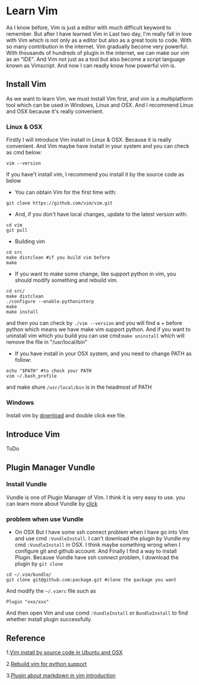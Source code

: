 # Learn Vim
As I know before, Vim is just a editor with much difficult keyword to remember. But after I have learned Vim in Last two day, I'm really fall in love with Vim which is not only as a editor but also as a great tools to code. With so many contribution in the internet. Vim gradually become very powerful. With thousands of hundreds of plugin in the internet, we can make our vim as an "IDE". And Vim not just as a tool but also become a script language known as Vimscript. And now I can readly know how powerful vim is.

## Install Vim
As we want to learn Vim, we must install Vim first, and vim is a multiplatform tool which can be used in Windows, Linux and OSX. And I recommend Linux and OSX because it's really convenient.

### Linux & OSX
Firstly I will introduce Vim install in Linux & OSX. Because it is really convenient. And Vim maybe have install in your system and you can check as cmd below:

```
vim --version
```

If you have't install vim, I recommend you install it by the source code as below

* You can obtain Vim for the first time with:
```
git clone https://github.com/vim/vim.git
```

* And, if you don't have local changes, update to the latest version with:
```
cd vim
git pull
```
* Building vim
```
cd src
make distclean #if you build vim before
make
```
* If you want to make some change, like support python in vim, you should modify something and rebuild vim.
```
cd src/
make distclean
./configure --enable-pythoninterp
make
make install
```
and then you can check by `./vim --version` and you will find a + before python which means we have make vim support python. And if you want to uninstall vim which you build you can use cmd:`make uninstall` which will remove the file in "/usr/local/bin"
* If you have install in your OSX system, and you need to change PATH as follow:
```
echo "$PATH" #to check your PATH
vim ~/.bash_profile
```
and make shure `/usr/local/bin` is in the headmost of PATH
### Windows
Install vim by [download](https://github.com/vim/vim-win32-installer/releases/download/v8.0.0003/gvim_8.0.0003_x86.exe) and double click exe file.
## Introduce Vim
ToDo

## Plugin Manager Vundle
### Install Vundle
Vundle is one of Plugin Manager of Vim. I think it is very easy to use. you can learn more about Vundle by [click](https://github.com/VundleVim/Vundle.vim)

### problem when use Vundle
* On OSX
But I have some ssh connect problem when I have go into Vim and use cmd `:VundleInstall`. I can't download the plugin by Vundle my cmd `:VundleInstall` in OSX. I think maybe something wrong when I configure git and github account. And Finally I find a way to install Plugin. Because Vundle have ssh connect problem, I download the plugin by `git clone`
```
cd ~/.vim/bundle/
git clone git@github.com:package.git #clone the package you want
```
And modify the `~/.vimrc` file
such as
```
Plugin "xxx/xxx"
```
And then open Vim and use comd `:VundleInstall` or `BundleInstall` to find whether install plugin successfully.


## Reference
1.[Vim install by source code in Ubuntu and OSX](http://www.vim.org/git.php)

2.[Rebuild vim for python support](https://elloop.github.io/tools/2016-06-26/upgrade-vim-built-in-mac)

3.[Plugin about markdown in vim introduction](http://www.jianshu.com/p/24aefcd4ca93)
